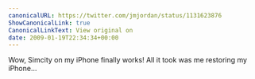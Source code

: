 ```yaml
---
canonicalURL: https://twitter.com/jmjordan/status/1131623876
ShowCanonicalLink: true
CanonicalLinkText: View original on
date: 2009-01-19T22:34:34+00:00
---
```

Wow, Simcity on my iPhone finally works! All it took was me restoring my iPhone...